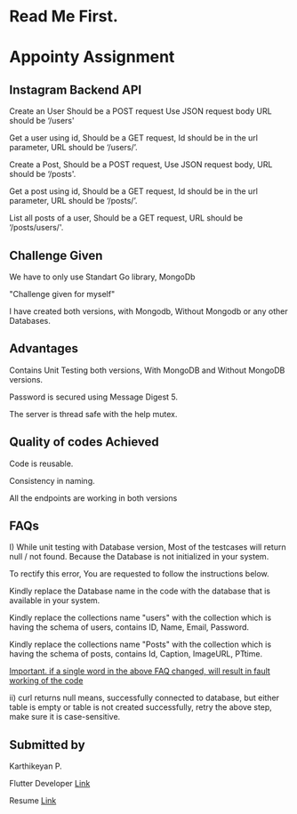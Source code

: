 # Read Me First.
# Appointy Assignment




## Instagram Backend API

Create an User
Should be a POST request 
Use JSON request body
URL should be ‘/users'

Get a user using id,
Should be a GET request,
Id should be in the url parameter,
URL should be ‘/users/<id here>’.

Create a Post,
Should be a POST request,
Use JSON request body,
URL should be ‘/posts'.

Get a post using id,
Should be a GET request,
Id should be in the url parameter,
URL should be ‘/posts/<id here>’.

List all posts of a user,
Should be a GET request,
URL should be ‘/posts/users/<Id here>'.

## Challenge Given 

We have to only use Standart Go library, MongoDb

"Challenge given for myself"

I have created both versions, with Mongodb, Without Mongodb or any other Databases.

## Advantages

Contains Unit Testing both versions, With MongoDB and Without MongoDB versions.

Password is secured using Message Digest 5.

The server is thread safe with the help mutex.

## Quality of codes Achieved
Code is reusable.

Consistency in naming.

All the endpoints are working in both versions



## FAQs
I)    While unit testing with Database version, Most of the testcases will return null / not found. Because the Database is not initialized in your system.

To rectify this error, You are requested to follow the instructions below.


<o>  Kindly replace the Database name in the code with the database that is available in your system.

<o>Kindly replace the collections name "users" with the collection which is having the schema of users, contains ID, Name, Email, Password.

<o> Kindly replace the collections name "Posts" with the collection which is having the schema of posts, contains Id, Caption, ImageURL, PTtime.

[Important. if a single word in the above FAQ changed, will result in fault working of the code](#)

ii)  curl returns null means, successfully connected to database, but either table is empty or table is not created successfully, retry the above step, make sure it is case-sensitive. 


## Submitted by

Karthikeyan P.

Flutter Developer [Link](https://drive.google.com/file/d/1ycUR-kfRzF5Jy390c6lvDwV0_Ym9_u57/view?usp=sharing)

Resume [Link](https://drive.google.com/file/d/1YdHaBioRBccwyQMDvZRQ1bgdNQKj4TIa/view?usp=sharing)
